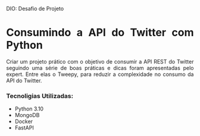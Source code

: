 <div align='justify'>
  <p>DIO: Desafio de Projeto</p>
  <h1>Consumindo a API do Twitter com Python</h1>

  <p>Criar um projeto prático com o objetivo de consumir a API REST do Twitter seguindo uma série de boas práticas e dicas foram apresentadas pelo expert. Entre elas o Tweepy, para reduzir a complexidade no consumo da API do Twitter.</p>
  <h3>Tecnoligias Utilizadas:</h3>
  <ul>
    <li>Python 3.10</li>
    <li>MongoDB</li>
    <li>Docker</li>
    <li>FastAPI</li>
<div>
